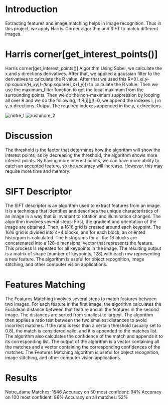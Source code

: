 # Introduction

Extracting features and image matching helps in image recognition. Thus in this project,
we apply Harris-Corner algorithm and SIFT to match different images.

# Harris corner[get_interest_points()]
Harris corner[get_interest_points()]
Algorithm
Using Sobel, we calculate the x and y directions derivatives.
After that, we applied a gaussian filter to the derivatives to calculate the R value.
After that we used this R=((I_x*I_y-np.square(H_xy))-(k*np.square(I_x+I_y))) to calculate the R value.
Then we use the maximum_filter function to get the local maximum from the surrounding points.
Then we do the non-maximum suppression by looping all over R and we do the following,
If R[i][j]!=0, we append the indexes i, j in y, x directions. 
Output
The required indexes appended in the y, x directions.

![notre_1](https://user-images.githubusercontent.com/49596777/221068913-03d92b19-c882-4ed5-b6cc-a33b60752566.png)
![rushmore_2](https://user-images.githubusercontent.com/49596777/221068930-f29405a6-c7c4-479e-a2c1-d836e42749c0.png)
# Discussion
The threshold is the factor that determines how the algorithm will show the interest points, as by decreasing the threshold, the algorithm shows more interest points. By having more interest points, we can have more ability to catch an accepted feature, so the accuracy will increase. However, this may require more time and memory.  

# SIFT Descriptor
The SIFT descriptor is an algorithm used to extract features from an image. It is a technique that identifies and describes the unique characteristics of an image in a way that is invariant to rotation and illumination changes. The algorithm involves several steps: First, the gradient and orientation of the image are obtained. Then, a 1616 grid is created around each keypoint. The 1616 grid is divided into 4*4 blocks, and for each block, an oriented histogram is calculated. The histograms for all the 16 blocks are concatenated into a 128-dimensional vector that represents the feature. This process is repeated for all keypoints in the image. The resulting output is a matrix of shape (number of keypoints, 128) with each row representing a new feature. The algorithm is useful for object recognition, image stitching, and other computer vision applications.

# Features Matching 
The Features Matching involves several steps to match features between two images. For each feature in the first image, the algorithm calculates the Euclidean distance between that feature and all the features in the second image. The distances are sorted from smallest to largest. The algorithm then applies a ratio test between the two smallest distances to avoid incorrect matches. If the ratio is less than a certain threshold (usually set to 0.8), the match is considered valid, and it is appended to the matches list. The algorithm also calculates the confidence of the match and appends it to its corresponding list. The output of the algorithm is a vector containing all the matches and a vector containing the corresponding confidences of the matches. The Features Matching algorithm is useful for object recognition, image stitching, and other computer vision applications.


# Results 
  Notre_dame 
  Matches: 1546
  Accuracy on 50 most confident: 94%
  Accuracy on 100 most confident: 86%
  Accuracy on all matches: 52%
  















